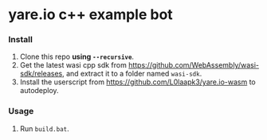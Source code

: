 # yare.io c++ example bot

### Install

1. Clone this repo **using `--recursive`**.
1. Get the latest wasi cpp sdk from https://github.com/WebAssembly/wasi-sdk/releases, and extract it to a folder named `wasi-sdk`. 
1. Install the userscript from https://github.com/L0laapk3/yare.io-wasm to autodeploy.

### Usage

1. Run `build.bat`.
